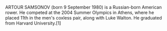 ARTOUR SAMSONOV (born 9 September 1980) is a Russian-born American rower. He competed at the 2004 Summer Olympics in Athens, where he placed 11th in the men's coxless pair, along with Luke Walton. He graduated from Harvard University.[1]
